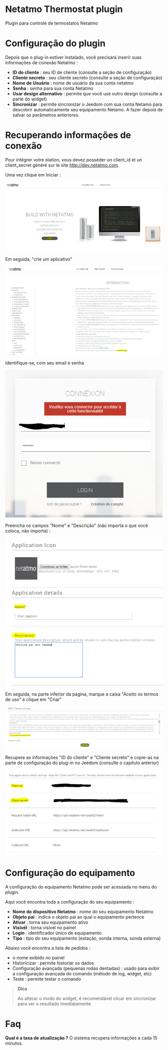 # Netatmo Thermostat plugin

Plugin para controle de termostatos Netatmo

# Configuração do plugin 

Depois que o plug-in estiver instalado, você precisará inserir suas informações de conexão Netatmo :

-   **ID do cliente** : seu ID de cliente (consulte a seção de configuração)
-   **Cliente secreto** : seu cliente secreto (consulte a seção de configuração)
-   **Nome de Usuário** : nome de usuário da sua conta netatmo
-   **Senha** : senha para sua conta Netatmo
-   **Usar design alternativo** : permite que você use outro design (consulte a parte do widget)
-   **Sincronizar** : permite sincronizar o Jeedom com sua conta Netamo para descobrir automaticamente seu equipamento Netamo. A fazer depois de salvar os parâmetros anteriores.

# Recuperando informações de conexão 

Pour intégrer votre station, vous devez posséder un client\_id et un client\_secret généré sur le site <http://dev.netatmo.com>.

Uma vez clique em Iniciar :

![netatmoWeather10](../images/netatmoWeather10.png)

Em seguida, "crie um aplicativo"

![netatmoWeather11](../images/netatmoWeather11.png)

Identifique-se, com seu email e senha

![netatmoWeather12](../images/netatmoWeather12.png)

Preencha os campos "Nome" e "Descrição" (não importa o que você coloca, não importa) :

![netatmoWeather13](../images/netatmoWeather13.png)

Em seguida, na parte inferior da página, marque a caixa "Aceito os termos de uso" e clique em "Criar"

![netatmoWeather14](../images/netatmoWeather14.png)

Recupere as informações "ID do cliente" e "Cliente secreto" e copie-as na parte de configuração do plug-in no Jeedom (consulte o capítulo anterior)

![netatmoWeather15](../images/netatmoWeather15.png)

# Configuração do equipamento 

A configuração do equipamento Netatmo pode ser acessada no menu do plugin.

Aqui você encontra toda a configuração do seu equipamento :

-   **Nome do dispositivo Netatmo** : nome do seu equipamento Netatmo
-   **Objeto pai** : indica o objeto pai ao qual o equipamento pertence
-   **Ativar** : torna seu equipamento ativo
-   **Visivél** : torna visível no painel
-   **Login** : identificador único de equipamento
-   **Tipo** : tipo do seu equipamento (estação, sonda interna, sonda externa)

Abaixo você encontra a lista de pedidos :

-   o nome exibido no painel
-   Historicizar : permite historiar os dados
-   Configuração avançada (pequenas rodas dentadas) : usado para exibir a configuração avançada do comando (método de log, widget, etc)
-   Teste : permite testar o comando

> **Dica**
>
> Ao alterar o modo do widget, é recomendável clicar em sincronizar para ver o resultado imediatamente

# Faq 

**Qual é a taxa de atualização ?**
O sistema recupera informações a cada 15 minutos.
